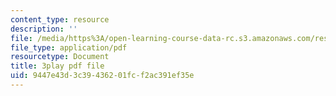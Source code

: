 ```yaml
---
content_type: resource
description: ''
file: /media/https%3A/open-learning-course-data-rc.s3.amazonaws.com/res-15-003-shaping-the-future-of-work-15-662x-spring-2016/9447e43d3c39436201fcf2ac391ef35e_6gffCYK1_nk.pdf
file_type: application/pdf
resourcetype: Document
title: 3play pdf file
uid: 9447e43d-3c39-4362-01fc-f2ac391ef35e
---
```

